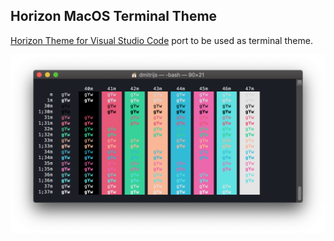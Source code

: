 ## Horizon MacOS Terminal Theme

[Horizon Theme for Visual Studio Code](https://marketplace.visualstudio.com/items?itemName=jolaleye.horizon-theme-vscode) port to be used as terminal theme.

![Spacegray](https://github.com/chuvikovd/horizon-macos-terminal-theme/blob/master/images/screenshot.png)

